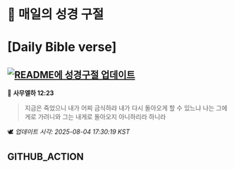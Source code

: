 # 🙏 매일의 성경 구절
# [Daily Bible verse]
## [![README에 성경구절 업데이트](https://github.com/DONGSUKA/first_test/actions/workflows/update-readme-bible.yml/badge.svg)](https://github.com/DONGSUKA/first_test/actions/workflows/update-readme-bible.yml)
<!-- START_BIBLE_VERSE -->
📖 **사무엘하 12:23**
> 지금은 죽었으니 내가 어찌 금식하랴 내가 다시 돌아오게 할 수 있느냐 나는 그에게로 가려니와 그는 내게로 돌아오지 아니하리라 하니라

🕊️ _업데이트 시각: 2025-08-04 17:30:19 KST_
  <!-- END_BIBLE_VERSE -->
## GITHUB_ACTION
